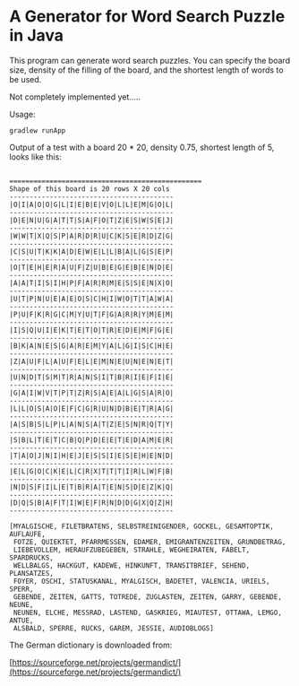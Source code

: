 # A Generator for Word Search Puzzle in Java

This program can generate word search puzzles. You can specify the board size, 
density of the filling of the board, and the shortest length of words to be used.

Not completely implemented yet.....

Usage:
```
gradlew runApp
```

Output of a test with a board 20 * 20, density 0.75, shortest length of 5, looks like this:

```

================================================
Shape of this board is 20 rows X 20 cols
-----------------------------------------
|O|I|A|O|O|G|L|I|E|B|E|V|O|L|L|E|M|G|O|L|
-----------------------------------------
|D|E|N|U|G|A|T|T|S|A|F|O|T|Z|E|S|W|S|E|J|
-----------------------------------------
|W|W|T|X|Q|S|P|A|R|D|R|U|C|K|S|E|R|D|Z|G|
-----------------------------------------
|C|S|U|T|K|K|A|D|E|W|E|L|L|B|A|L|G|S|E|P|
-----------------------------------------
|O|T|E|H|E|R|A|U|F|Z|U|B|E|G|E|B|E|N|D|E|
-----------------------------------------
|A|A|T|I|S|I|H|P|F|A|R|R|M|E|S|S|E|N|X|O|
-----------------------------------------
|U|T|P|N|U|E|A|E|O|S|C|H|I|W|O|T|T|A|W|A|
-----------------------------------------
|P|U|F|K|R|G|C|M|Y|U|T|F|G|A|R|R|Y|M|E|M|
-----------------------------------------
|I|S|Q|U|I|E|K|T|E|T|O|T|R|E|D|E|M|F|G|E|
-----------------------------------------
|B|K|A|N|E|S|G|A|R|E|M|Y|A|L|G|I|S|C|H|E|
-----------------------------------------
|Z|A|U|F|L|A|U|F|E|L|E|M|N|E|U|N|E|N|E|T|
-----------------------------------------
|U|N|D|T|S|M|T|R|A|N|S|I|T|B|R|I|E|F|I|E|
-----------------------------------------
|G|A|I|W|V|T|P|T|Z|R|S|A|E|A|L|G|S|A|R|O|
-----------------------------------------
|L|L|O|S|A|O|E|F|C|G|R|U|N|D|B|E|T|R|A|G|
-----------------------------------------
|A|S|B|S|L|P|L|A|N|S|A|T|Z|E|S|N|R|Q|T|Y|
-----------------------------------------
|S|B|L|T|E|T|C|B|Q|P|D|E|E|T|E|D|A|M|E|R|
-----------------------------------------
|T|A|O|J|N|I|H|E|J|E|S|S|I|E|S|E|H|E|N|D|
-----------------------------------------
|E|L|G|O|C|K|E|L|C|R|X|T|T|T|I|R|L|W|F|B|
-----------------------------------------
|N|D|S|F|I|L|E|T|B|R|A|T|E|N|S|D|E|Z|K|Q|
-----------------------------------------
|D|Q|S|B|A|F|T|I|W|E|F|R|N|D|D|G|X|Q|Z|H|
-----------------------------------------

[MYALGISCHE, FILETBRATENS, SELBSTREINIGENDER, GOCKEL, GESAMTOPTIK, AUFLAUFE,
 FOTZE, QUIEKTET, PFARRMESSEN, EDAMER, EMIGRANTENZEITEN, GRUNDBETRAG, 
 LIEBEVOLLEM, HERAUFZUBEGEBEN, STRAHLE, WEGHEIRATEN, FABELT, SPARDRUCKS, 
 WELLBALGS, HACKGUT, KADEWE, HINKUNFT, TRANSITBRIEF, SEHEND, PLANSATZES, 
 FOYER, OSCHI, STATUSKANAL, MYALGISCH, BADETET, VALENCIA, URIELS, SPERR, 
 GEBENDE, ZEITEN, GATTS, TOTREDE, ZUGLASTEN, ZEITEN, GARRY, GEBENDE, NEUNE, 
 NEUNEN, ELCHE, MESSRAD, LASTEND, GASKRIEG, MIAUTEST, OTTAWA, LEMGO, ANTUE, 
 ALSBALD, SPERRE, RUCKS, GAREM, JESSIE, AUDIOBLOGS]

```

The German dictionary is downloaded from:

[https://sourceforge.net/projects/germandict/](https://sourceforge.net/projects/germandict/)

